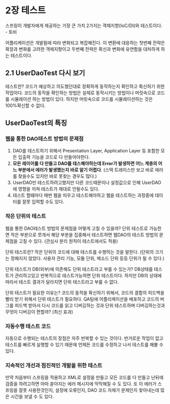 # 2장 테스트

스프링이 개발자에게 제공하는 가장 큰 가치 2가지는 객체지향(IoC/DI)와 테스트이다. - 토비

어플리케이션은 개발됨에 따라 변화되고 복잡해진다.
이 변환에 대응하는 첫번째 전략은 확장과 변화를 고려한 객체지향이고 두번쨰 전략은 확신과 변화에 유연함을 대처하게 하는 테스트이다.

## 2.1 UserDaoTest 다시 보기

테스트란? 코드가 예상하고 의도했던대로 정확하게 동작하는지 확인하고 확신하기 위한 작업이다.
코드의 동작을 확인하는 방법은 실제로 동작시키는 방법이나 머릿속으로 코드를 시뮬레이션 하는 방법이 있다. 
하지만 머릿속으로 코드를 시뮬레이션하는 것은 100%확신할 수 없다.

## UserDaoTest의 특징

### 웹을 통한 DAO테스트 방법의 문제점 

1. DAO를 테스트하기 위해서 Presentation Layer, Application Layer 등 포함한 모든 입출력 기능을 코드로 다 만들어야한다.
1. **모든 레이어를 다 만들고 DAO를 테스해야하는데 Error가 발생하면 어느 계층의 어느 부분에서 에러가 발생했는지 바로 알기 어렵다**.
   (스택 트레이스만 보고 바로 에러를 찾을수도 있지만 바로 못찾는 경우도 많다.)
1. UserDAO만 테스트하려고했지만 다른 코드때문이나 설정값으로 인해 UserDAO에 영향을 끼쳐 테스트가 재대로 안될수도 있다.
1. 테스트 할떄마다 매번 웹을 띄우고 테스트해야하고 웹을 테스트하는 과정중에 데이터를 잘못 입력할 수도 있다.

### 작은 단위의 테스트
웹을 통한 DAO테스트 방법의 문제점을 어떻게 고칠 수 있을까? 
단위 테스트로 가능한면 작은 부분으로 쪼개서 해당 부분을 집중해서 테스트하면 웹DAO의 테스트 방법의 문제점을 고칠 수 있다. (관심사 분리 원칙이 테스트에서도 적용)

단위 테스트란? 작은 단위의 코드에 대해 테스트를 수행하는 것을 말한다.
(단위의 크기는 정해지지 않았다. 사용자 관리 기능, 모듈 단위, 메소드 단위 등등 단위가 될 수 있다.)

단위 테스트가 DB(외부)에 의존해도 단위 테스트라고 부를 수 있는가? DB상태를 테스트가 관리하고있고 반복적으로 테스트가능하면 단위 테스트이다.
하지만 DB의 상태에 따라서 테스트 결과가 달라지면 단위 테스트라고 부를 수 없다.

단위 테스트가 필요한 이유는? 코드의 동작을 확신하기 위해서, 코드의 결함의 피드백을 빨리 받기 위해서 단위 테스트가 필요하다.
QA팀에 어플리케이션을 배포하고 코드의 버그를 피드백 받아서 다시 코드를 읽고 디버깅하는 것과 단위 테스트하며 디버깅하는것과 무엇이 디버깅이 편할까? (최신 효과)


### 자동수행 테스트 코드

자동으로 수행되는 테스트의 장점은 자주 반복할 수 있는 것이다.
번거로운 작업이 없고 테스트를 빠르게 실행할 수 있기 때문에 언제든 코드를 수정하고 나서 테스트를 해볼 수 있다.

### 지속적인 개선과 점진적인 개발을 위한 테스트

만약 처음부터 스프링을 적용하고 XML로 설정을 만들고 모든 코드를 다 만들고 난뒤에 검증을 하려고하면 아마 쏟아지는 에러 메시지에 막막해질 수 도 있다.
또 이 에러가 스프링을 잘못 사용한것인지, 설정에 오류인지, DAO 코드 자체가 문제인지 찾아내는데 많은 시간을 보낼 수 도 있다.

### 